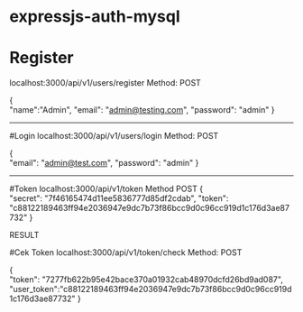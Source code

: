 # expressjs-auth-mysql


# Register 
localhost:3000/api/v1/users/register      Method: POST

{   
    "name":"Admin",
    "email": "admin@testing.com", 
    "password": "admin"
}

---------------------------------------------------------------------------------
#Login 
localhost:3000/api/v1/users/login      Method: POST

{   
    "email": "admin@test.com", 
    "password": "admin"
}

------------------------------------------------------------------------------------
#Token
localhost:3000/api/v1/token         Method POST
{   
    "secret": "7f46165474d11ee5836777d85df2cdab", 
    "token": "c88122189463ff94e2036947e9dc7b73f86bcc9d0c96cc919d1c176d3ae87732"
}

RESULT

#Cek Token
localhost:3000/api/v1/token/check     Method: POST

{   
     "token": "7277fb622b95e42bace370a01932cab48970dcfd26bd9ad087",
    "user_token":"c88122189463ff94e2036947e9dc7b73f86bcc9d0c96cc919d1c176d3ae87732"
}
